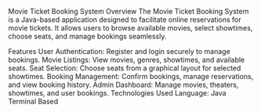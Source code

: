Movie Ticket Booking System
Overview
The Movie Ticket Booking System is a Java-based application designed to facilitate online reservations for movie tickets. It allows users to browse available movies, select showtimes, choose seats, and manage bookings seamlessly.

Features
User Authentication: Register and login securely to manage bookings.
Movie Listings: View movies, genres, showtimes, and available seats.
Seat Selection: Choose seats from a graphical layout for selected showtimes.
Booking Management: Confirm bookings, manage reservations, and view booking history.
Admin Dashboard: Manage movies, theaters, showtimes, and user bookings.
Technologies Used
Language: Java
Terminal Based


